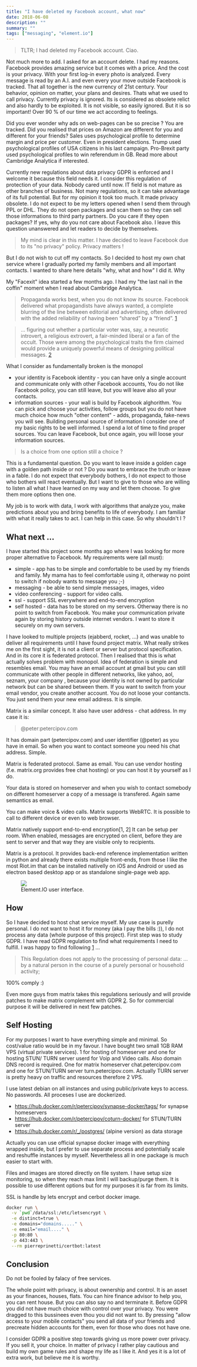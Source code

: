 ```yaml
---
title: "I have deleted my Facebook account, what now"
date: 2018-06-08
description: ""
summary: ""
tags: ["messaging", "element.io"]
---
```


> TLTR; I had deleted my Facebook account. Ciao.

Not much more to add. I asked for an account delete. I had my reasons. Facebook provides amazing service but it comes with a price. And the cost is your privacy. With your first log-in every photo is analyzed. Every message is read by an A.I. and even every your move outside Facebook is tracked. That all together is the new currency of 21st century. Your behavior, opinion on matter, your plans and desires. Thats what we used to call privacy. Currently privacy is ignored. Its is considered as obsolete relict and also hardly to be exploited. It is not visible, so easily ignored. But it is so important! Over 90 % of our time we act according to feelings.

Did you ever wonder why ads on web-pages can be so precise ? You are tracked. Did you realised that prices on Amazon are different for you and different for your friends? Sales uses psychological profile to determine margin and price per customer. Even in president elections. Trump used psychological profiles of USA citizens in his last campaign. Pro-Brexit party used psychological profiles to win referendum in GB. Read more about Cambridge Analytica if interested.

Currently new regulations about data privacy GDPR is enforced and I welcome it because this field needs it. I consider this regulation of protection of your data. Nobody cared until now. IT field is not mature as other branches of business. Not many regulations, so it can take advantage of its full potential. But for my opinion it took too much. It made privacy obsolete. I do not expect to be my letters opened when I send them through PPL or DHL. They do not open packages and scan them so they can sell those informations to third party partners. Do you care if they open packages? If yes, why do you not care about Facebook also. I leave this question unanswered and let readers to decide by themselves.

> My mind is clear in this matter. I have decided to leave Facebook due to its "no privacy" policy. Privacy matters !

But I do not wish to cut off my contacts. So I decided to host my own chat service where I gradually ported my family members and all important contacts.
I wanted to share here details "why, what and how" I did it.
Why

My "Facexit" idea started a few months ago. I had my "the last nail in the coffin" moment when I read about Cambridge Analytica.

> Propaganda works best, when you do not know its source. Facebook delivered what propagandists have always wanted, a complete blurring of the line between editorial and advertising, often delivered with the added reliability of having been “shared” by a “friend”. [1](https://www.theguardian.com/technology/2018/mar/24/facebook-week-of-shame-data-breach-observer-revelations-zuckerberg-silence)

> ... figuring out whether a particular voter was, say, a neurotic introvert, a religious extrovert, a fair-minded liberal or a fan of the occult. Those were among the psychological traits the firm claimed would provide a uniquely powerful means of designing political messages. [2](https://www.nytimes.com/2018/03/17/us/politics/cambridge-analytica-trump-campaign.html)

What I consider as fundamentally broken is the monopol

* your identity is Facebook identity - you can have only a single account and communicate only with other Facebook accounts, You do not like Facebook policy, you can still leave, but you will leave also all your contacts.
* information sources - your wall is build by Facebook alghorithm. You can pick and choose your activities, follow groups but you do not have much choice how much "other content" - adds, propaganda, fake-news you will see. Building personal source of information I consider one of my basic rights to be well informed. I spend a lot of time to find proper sources. You can leave Facebook, but once again, you will loose your information sources.


> Is a choice from one option still a choice ?

This is a fundamental question. Do you want to leave inside a golden cage with a golden path inside or not ? Do you want to embrace the truth or leave in a fable. I do not expect that everybody bothers, I do not expect to those who bothers will react eventually. But I want to give to those who are willing to listen all what I have learned on my way and let them choose. To give them more options then one.

My job is to work with data, I work with algorithms that analyze you, make predictions about you and bring benefits to life of everybody. I am familiar with what it really takes to act. I can help in this case. So why shouldn't I ?


## What next ...

I have started this project some months ago where I was looking for more proper alternative to Facebook. My requirements were (all must):

* simple - app has to be simple and comfortable to be used by my friends and family. My mama has to feel comfortable using it, otherway no point to switch if nobody wants to message you ;-)
* messaging - be able to send simple messages, images, video
* video conferencing - support for video calls.
* ssl - support SSL everywhere and end-to-end encryption
* self hosted - data has to be stored on my servers. Otherway there is no point to switch from Facebook. You make your communication private again by storing history outside internet vendors. I want to store it securely on my own servers.

I have looked to multiple projects (ejabberd, rocket, ...) and was unable to deliver all requirements until I have found project matrix. What really strikes me on the first sight, it is not a client or server but protocol specification. And in its core it is federated protocol. Then I realised that this is what actually solves problem with monopol. Idea of federation is simple and resembles email. You may have an email account at gmail but you can still communicate with other people in different networks, like yahoo, aol, seznam, your company , because your identity is not owned by particular network but can be shared between them. If you want to switch from your email vendor, you create another account. You do not loose your contancts. You just send them your new email address. It is simple.

Matrix is a similar concept. It also have user address - chat address. In my case it is:

> @peter:petercipov.com

It has domain part (petercipov.com) and user identifier (@peter) as you have in email. So when you want to contact someone you need his chat address. Simple.

Matrix is federated protocol. Same as email. You can use vendor hosting (f.e. matrix.org provides free chat hosting) or you can host it by yourself as I do.

Your data is stored on homeserver and when you wish to contact somebody on different homeserver a copy of a message is transfered. Again same semantics as email.

You can make voice & video calls. Matrix supports WebRTC. It is possible to call to different device or even to web browser.

Matrix natively support end-to-end encryption[1, 2] It can be setup per room. When enabled, messages are encrypted on client, before they are sent to server and that way they are visible only to recipients.

Matrix is a protocol. It provides back-end reference implementation written in python and already there exists multiple front-ends, from those I like the most Riot.im that can be installed nativelly on iOS and Android or used as electron based desktop app or as standalone single-page web app.

<figure>
  <img src="element.png" >
  <figcaption>
    Element.IO user interface.
  </figcaption>
</figure>


## How
So I have decided to host chat service myself. My use case is purelly personal. I do not want to host it for money (aka I pay the bills :)), I do not process any data (whole purpose of this project). First step was to study GDPR. I have read GDPR regulation to find what requirements I need to fulfill. I was happy to find following [1](https://gdpr-info.eu/art-2-gdpr/) ...

> This Regulation does not apply to the processing of personal data: ... by a natural person in the course of a purely personal or household activity;

100% comply :)

Even more guys from matrix takes this regulations seriously and will provide patches to make matrix complement with GDPR [2](https://matrix.org/blog/2018/05/08/gdpr-compliance-in-matrix/). So for commercial purpose it will be delivered in next few patches.

## Self Hosting

For my purposes I want to have everything simple and minimal. So cost/value ratio would be in my favour. I have bought two small 1GB RAM VPS (virtual private services). 1 for hosting of homeserver and one for hosting STUN/ TURN server userd for Voip and Video calls. Also domain DNS record is required. One for matrix homeserver chat.petercipov.com and one for STUN/TURN server turn.petercipov.com. Actually TURN server is pretty heavy on traffic and resources therefore 2 VPS.

I use latest debian on all instances and using public/private keys to access. No passwords. All proceses I use are dockerized.

* https://hub.docker.com/r/petercipov/synapse-docker/tags/ for synapse homeservers
* https://hub.docker.com/r/petercipov/coturn-docker/ for STUN/TURN server
* https://hub.docker.com/r/_/postgres/ (alpine version) as data storage

Actually you can use official synapse docker image with everything wrapped inside, but I prefer to use separate process and potentially scale and reshuffle instances by myself. Nevertheless all in one package is much easier to start with.

Files and images are stored directly on file system. I have setup size monitoring, so when they reach max limit I will backup/purge them. It is possible to use different options but for my purposes it is far from its limits.

SSL is handle by lets encrypt and cerbot docker image.
```bash 
docker run \
  -v `pwd`/data/ssl:/etc/letsencrypt \
  -e distinct=true \
  -e domains="domains....." \
  -e email="email...." \
  -p 80:80 \
  -p 443:443 \
  --rm pierreprinetti/certbot:latest
```

## Conclusion

Do not be fooled by falacy of free services.

The whole point with privacy, is about ownership and control. It is an asset as your finances, houses, flats. You can hire finance advisor to help you, you can rent house. But you can also say no and terminate it. Before GDPR you did not have much choice with control over your privacy. You were dragged to this bussinees even thou you did not want to. By pressing "allow access to your mobile contacts" you send all data of your friends and precreate hidden accounts for them, even for those who does not have one.

I consider GDPR a positive step towards giving us more power over privacy. If you sell it, your choice. In matter of privacy I rather play cautious and build my own game rules and shape my life as I like it. And yes it is a lot of extra work, but believe me it is worthy.
